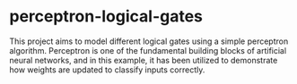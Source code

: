 # perceptron-logical-gates
This project aims to model different logical gates using a simple perceptron algorithm. Perceptron is one of the fundamental building blocks of artificial neural networks, and in this example, it has been utilized to demonstrate how weights are updated to classify inputs correctly.
